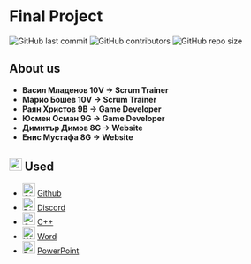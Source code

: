 
# ##
# Final Project

![GitHub last commit](https://img.shields.io/github/last-commit/RSHristov20/DynamicDevelopers?style=flat-square)      ![GitHub contributors](https://img.shields.io/github/contributors/RSHristov20/DynamicDevelopers?style=flat-square) ![GitHub repo size](https://img.shields.io/github/repo-size/RSHristov20/DynamicDevelopers?style=flat-square)

##  About us

- <b>Васил Младенов 10V -> Scrum Trainer</b>
- <b>Марио Бошев 10V -> Scrum Trainer</b>
- <b>Раян Христов 9B -> Game Developer</b>
- <b>Юсмен Осман 9G -> Game Developer</b>
- <b>Димитър Димов 8G -> Website </b>
- <b>Енис Мустафа 8G -> Website </b>


## <img src= "https://cdn-icons-png.flaticon.com/512/1819/1819933.png" width="23px"> Used 
- <img alt="Github" width="23px" src="https://s3.amazonaws.com/cms-assets.tutsplus.com/uploads/users/1885/profiles/20400/profileImage/Tn2cD3Wq_400x400.jpg"> [Github](https://kinsta.com/knowledgebase/what-is-github/)
- <img alt="Discord" width="23px" src="https://cdn-icons-png.flaticon.com/512/2111/2111370.png"> [Discord](https://en.wikipedia.org/wiki/Discord_(software))
- <img alt="C++" width="23px" src="https://encrypted-tbn0.gstatic.com/images?q=tbn:ANd9GcRR3oSXbxdPmdr6YSx-xfM8HHfGrw5KsndSqnT19kSkmbhwr8Vko5Cp6DLfG3O_JEjPbSo&usqp=CAU" >  [C++](https://www.w3schools.com/cpp/cpp_intro.asp)
- <img alt="Word" width="23px" src="https://logodownload.org/wp-content/uploads/2018/10/word-logo-1-1.png"> [Word](https://www.computerhope.com/jargon/m/microsoft-word.htm)
- <img alt="PowerPoint" width="23px" src="https://upload.wikimedia.org/wikipedia/commons/thumb/6/62/Microsoft_Office_PowerPoint_%282013%E2%80%932019%29.svg/2048px-Microsoft_Office_PowerPoint_%282013%E2%80%932019%29.svg.png"> [PowerPoint](https://www.computerhope.com/jargon/p/powerpoi.htm)

##
